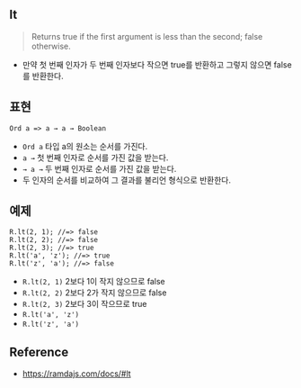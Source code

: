 ## lt
> Returns true if the first argument is less than the second; false otherwise.
- 만약 첫 번째 인자가 두 번째 인자보다 작으면 true를 반환하고 그렇지 않으면 false를 반환한다.

## 표현
```
Ord a => a → a → Boolean
```
- `Ord a` 타입 a의 원소는 순서를 가진다.
- `a →` 첫 번째 인자로 순서를 가진 값을 받는다.
- `→ a →` 두 번째 인자로 순서를 가진 값을 받는다.
- 두 인자의 순서를 비교하여 그 결과를 불리언 형식으로 반환한다.


## 예제
```
R.lt(2, 1); //=> false
R.lt(2, 2); //=> false
R.lt(2, 3); //=> true
R.lt('a', 'z'); //=> true
R.lt('z', 'a'); //=> false
```
- `R.lt(2, 1)` 2보다 1이 작지 않으므로 false
- `R.lt(2, 2)` 2보다 2가 작지 않으므로 false
- `R.lt(2, 3)` 2보다 3이 작으므로 true
- `R.lt('a', 'z')` 
- `R.lt('z', 'a')`

## Reference
- https://ramdajs.com/docs/#lt
